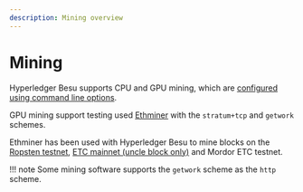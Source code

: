 ```yaml
---
description: Mining overview
---
```


# Mining

Hyperledger Besu supports CPU and GPU mining, which are
[configured using command line options](../HowTo/Configure/Configure-Mining.md).

GPU mining support testing used [Ethminer](https://github.com/ethereum-mining/ethminer) with the
`stratum+tcp` and `getwork` schemes.

Ethminer has been used with Hyperledger Besu to mine blocks on the [Ropsten testnet](https://ropsten.etherscan.io/address/0x2f14582947E292a2eCd20C430B46f2d27CFE213c#mine),
[ETC mainnet (uncle block only)](https://etc.tokenview.com/en/uncleblock/10555173) and Mordor ETC testnet.

!!! note
    Some mining software supports the `getwork` scheme as the `http` scheme.